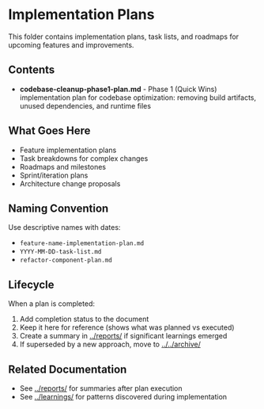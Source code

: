 # Implementation Plans

This folder contains implementation plans, task lists, and roadmaps for upcoming features and improvements.

## Contents

- **codebase-cleanup-phase1-plan.md** - Phase 1 (Quick Wins) implementation plan for codebase optimization: removing build artifacts, unused dependencies, and runtime files

## What Goes Here

- Feature implementation plans
- Task breakdowns for complex changes
- Roadmaps and milestones
- Sprint/iteration plans
- Architecture change proposals

## Naming Convention

Use descriptive names with dates:
- `feature-name-implementation-plan.md`
- `YYYY-MM-DD-task-list.md`
- `refactor-component-plan.md`

## Lifecycle

When a plan is completed:
1. Add completion status to the document
2. Keep it here for reference (shows what was planned vs executed)
3. Create a summary in [../reports/](../reports/) if significant learnings emerged
4. If superseded by a new approach, move to [../../archive/](../../archive/)

## Related Documentation

- See [../reports/](../reports/) for summaries after plan execution
- See [../learnings/](../learnings/) for patterns discovered during implementation
